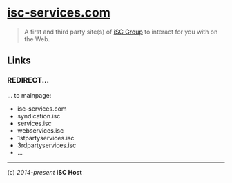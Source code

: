 # [isc-services.com](http://isc-services.com)

> A first and third party site(s) of [iSC Group](http://group.isc) to interact for you with on the Web.

## Links
### REDIRECT...
... to mainpage:

* isc-services.com
* syndication.isc
* services.isc
* webservices.isc
* 1stpartyservices.isc
* 3rdpartyservices.isc
* ...

----
(c) *2014-present* **iSC Host**
